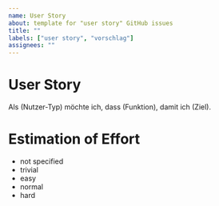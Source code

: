 ```yaml
---
name: User Story
about: template for "user story" GitHub issues
title: ""
labels: ["user story", "vorschlag"]
assignees: ""
---
```


# User Story

Als (Nutzer-Typ) möchte ich, dass (Funktion), damit ich (Ziel).

# Estimation of Effort

- not specified
- trivial
- easy
- normal
- hard
